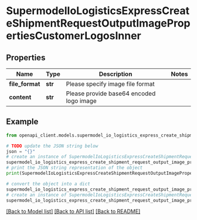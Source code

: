 # SupermodelIoLogisticsExpressCreateShipmentRequestOutputImagePropertiesCustomerLogosInner


## Properties

Name | Type | Description | Notes
------------ | ------------- | ------------- | -------------
**file_format** | **str** | Please specify image file format | 
**content** | **str** | Please provide base64 encoded logo image | 

## Example

```python
from openapi_client.models.supermodel_io_logistics_express_create_shipment_request_output_image_properties_customer_logos_inner import SupermodelIoLogisticsExpressCreateShipmentRequestOutputImagePropertiesCustomerLogosInner

# TODO update the JSON string below
json = "{}"
# create an instance of SupermodelIoLogisticsExpressCreateShipmentRequestOutputImagePropertiesCustomerLogosInner from a JSON string
supermodel_io_logistics_express_create_shipment_request_output_image_properties_customer_logos_inner_instance = SupermodelIoLogisticsExpressCreateShipmentRequestOutputImagePropertiesCustomerLogosInner.from_json(json)
# print the JSON string representation of the object
print(SupermodelIoLogisticsExpressCreateShipmentRequestOutputImagePropertiesCustomerLogosInner.to_json())

# convert the object into a dict
supermodel_io_logistics_express_create_shipment_request_output_image_properties_customer_logos_inner_dict = supermodel_io_logistics_express_create_shipment_request_output_image_properties_customer_logos_inner_instance.to_dict()
# create an instance of SupermodelIoLogisticsExpressCreateShipmentRequestOutputImagePropertiesCustomerLogosInner from a dict
supermodel_io_logistics_express_create_shipment_request_output_image_properties_customer_logos_inner_from_dict = SupermodelIoLogisticsExpressCreateShipmentRequestOutputImagePropertiesCustomerLogosInner.from_dict(supermodel_io_logistics_express_create_shipment_request_output_image_properties_customer_logos_inner_dict)
```
[[Back to Model list]](../README.md#documentation-for-models) [[Back to API list]](../README.md#documentation-for-api-endpoints) [[Back to README]](../README.md)


